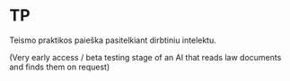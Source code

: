 # TP
Teismo praktikos paieška pasitelkiant dirbtiniu intelektu.

(Very early access / beta testing stage of an AI that reads law documents and finds them on request)
